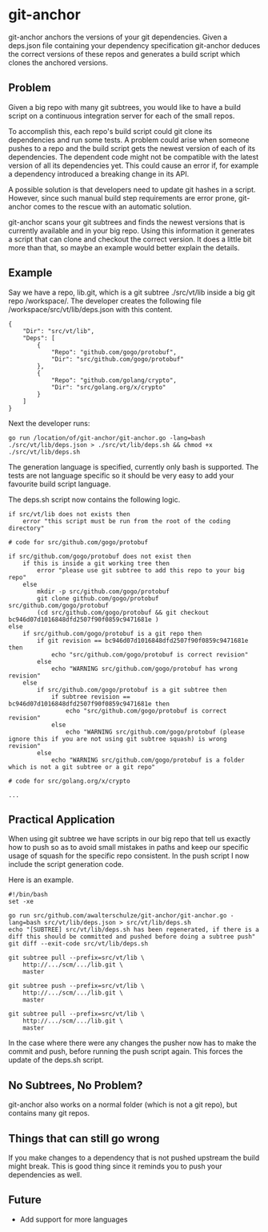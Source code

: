 # git-anchor

git-anchor anchors the versions of your git dependencies.
Given a deps.json file containing your dependency specification git-anchor deduces the correct versions of these repos and generates a build script which clones the anchored versions.

## Problem

Given a big repo with many git subtrees, you would like to have a build 
script on a continuous integration server for each of the small repos.

To accomplish this, each repo's build script could git clone its 
dependencies and run some tests.  A problem could arise when someone pushes to a repo and the build script gets the newest version of each of its dependencies. The dependent code might not be compatible with the latest version of all its dependencies yet.  This could cause an error if, for example a dependency introduced a breaking change in its API.

A possible solution is that developers need to update git hashes in a 
script. However, since such manual build step requirements are error prone, 
git-anchor comes to the rescue with an automatic solution.

git-anchor scans your git subtrees and finds the newest versions that is currently available and in your big repo.  Using this information it generates a script that can clone and checkout the correct version.  It does a little bit more than that, so maybe an example would better explain the details.

## Example

Say we have a repo, lib.git, which is a git subtree ./src/vt/lib inside a big git repo /workspace/.
The developer creates the following file /workspace/src/vt/lib/deps.json with this content.

```
{
    "Dir": "src/vt/lib",
    "Deps": [
        {
            "Repo": "github.com/gogo/protobuf",
            "Dir": "src/github.com/gogo/protobuf"
        },
        {
            "Repo": "github.com/golang/crypto",
            "Dir": "src/golang.org/x/crypto"
        }
    ]
}
```

Next the developer runs:

```
go run /location/of/git-anchor/git-anchor.go -lang=bash ./src/vt/lib/deps.json > ./src/vt/lib/deps.sh && chmod +x ./src/vt/lib/deps.sh
```

The generation language is specified, currently only bash is supported.
The tests are not language specific so it should be very easy to add your favourite build script language.

The deps.sh script now contains the following logic.

```
if src/vt/lib does not exists then
    error "this script must be run from the root of the coding directory"

# code for src/github.com/gogo/protobuf

if src/github.com/gogo/protobuf does not exist then
    if this is inside a git working tree then
        error "please use git subtree to add this repo to your big repo"
    else
        mkdir -p src/github.com/gogo/protobuf
        git clone github.com/gogo/protobuf src/github.com/gogo/protobuf
        (cd src/github.com/gogo/protobuf && git checkout bc946d07d1016848dfd2507f90f0859c9471681e )
else
    if src/github.com/gogo/protobuf is a git repo then
        if git revision == bc946d07d1016848dfd2507f90f0859c9471681e then
            echo "src/github.com/gogo/protobuf is correct revision"
        else
            echo "WARNING src/github.com/gogo/protobuf has wrong revision"
    else
        if src/github.com/gogo/protobuf is a git subtree then
            if subtree revision == bc946d07d1016848dfd2507f90f0859c9471681e then
                echo "src/github.com/gogo/protobuf is correct revision"
            else
                echo "WARNING src/github.com/gogo/protobuf (please ignore this if you are not using git subtree squash) is wrong revision"
        else
            echo "WARNING src/github.com/gogo/protobuf is a folder which is not a git subtree or a git repo"

# code for src/golang.org/x/crypto

...

```

## Practical Application

When using git subtree we have scripts in our big repo that tell us exactly how to push so as to avoid small mistakes in paths and keep our specific usage of squash for the specific repo consistent.
In the push script I now include the script generation code.

Here is an example.

```
#!/bin/bash
set -xe

go run src/github.com/awalterschulze/git-anchor/git-anchor.go -lang=bash src/vt/lib/deps.json > src/vt/lib/deps.sh
echo "[SUBTREE] src/vt/lib/deps.sh has been regenerated, if there is a diff this should be committed and pushed before doing a subtree push"
git diff --exit-code src/vt/lib/deps.sh

git subtree pull --prefix=src/vt/lib \
    http://.../scm/.../lib.git \
    master

git subtree push --prefix=src/vt/lib \
    http://.../scm/.../lib.git \
    master

git subtree pull --prefix=src/vt/lib \
    http://.../scm/.../lib.git \
    master

```


In the case where there were any changes the pusher now has to make the commit and push, before running the push script again.
This forces the update of the deps.sh script.

## No Subtrees, No Problem?

git-anchor also works on a normal folder (which is not a git repo), but contains many git repos.

## Things that can still go wrong

If you make changes to a dependency that is not pushed upstream the build might break.  This is good thing since it reminds you to push your dependencies as well.

## Future

  - Add support for more languages

